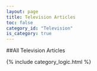 ```yaml
---
layout: page
title: Television Articles
toc: false
category_id: "Television"
is_category: true
---
```


##All Television Articles

{% include category_logic.html %}
